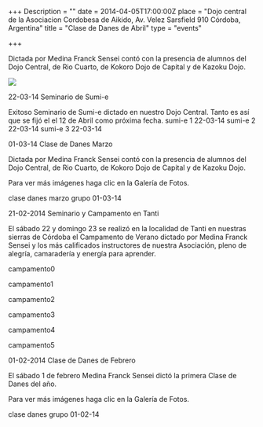 +++
Description = ""
date = 2014-04-05T17:00:00Z
place = "Dojo central de la Asociacion Cordobesa de Aikido, Av. Velez Sarsfield 910 Córdoba, Argentina"
title = "Clase de Danes de Abril"
type = "events"

+++

Dictada por Medina Franck Sensei contó con la presencia de alumnos del Dojo Central, de Rio Cuarto, de Kokoro Dojo de Capital y de Kazoku Dojo.  

![](http://www.aikidoaikido.com.ar/images/galeries/2014-04-05%20CLASE%20DANES%20ABRIL/CLASE%20DANES%20GRUPO%2005-04-14.JPG)
 



22-03-14 Seminario de Sumi-e
 

Exitoso Seminario de Sumi-e dictado en nuestro Dojo Central. Tanto es así que se fijó el el 12 de Abril como próxima fecha.
sumi-e 1 22-03-14
sumi-e 2 22-03-14
sumi-e 3 22-03-14
 
 
 
01-03-14 Clase de Danes Marzo 

Dictada por Medina Franck Sensei contó con la presencia de alumnos del Dojo Central, de Rio Cuarto, de Kokoro Dojo de Capital y de Kazoku Dojo. 

 

Para ver más imágenes haga clic en la Galería de Fotos. 

clase danes marzo grupo 01-03-14

 

 

 

21-02-2014 Seminario y Campamento en Tanti

El sábado 22 y domingo 23 se realizó en la localidad de Tanti en nuestras sierras de Córdoba el Campamento de Verano dictado por Medina Franck Sensei y los más calificados instructores de nuestra Asociación, pleno de alegría, camaradería y energía para aprender.

 campamento0

campamento1

campamento2

campamento3

campamento4

campamento5

 

 

01-02-2014 Clase de Danes de Febrero

El sábado 1 de febrero Medina Franck Sensei dictó la primera Clase de Danes del año.

Para ver más imágenes haga clic en la Galería de Fotos.

 clase danes grupo 01-02-14